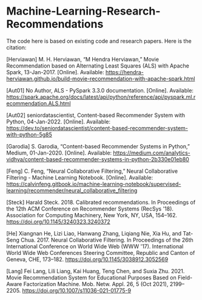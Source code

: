 # Machine-Learning-Research-Recommendations

The code here is based on existing code and research papers. Here is the citation:

[Herviawan] M. H. Herviawan, “M Hendra Herviawan,” Movie Recommendation based on Alternating Least Squares (ALS) with Apache Spark, 13-Jan-2017. [Online]. Available: https://hendra-herviawan.github.io/build-movie-recommendation-with-apache-spark.html

[Aut01] No Author, ALS - PySpark 3.3.0 documentation. [Online]. Available: https://spark.apache.org/docs/latest/api/python/reference/api/pyspark.ml.recommendation.ALS.html

[Aut02] seniordatascientist, Content-based Recommender System with Python, 04-Jan-2022. [Online]. Available: https://dev.to/seniordatascientist/content-based-recommender-system-with-python-5g85

[Garodia] S. Garodia, “Content-based Recommender Systems in Python,” Medium, 01-Jan-2020. [Online]. Available: https://medium.com/analytics-vidhya/content-based-recommender-systems-in-python-2b330e01eb80

[Feng] C. Feng, “Neural Collaborative Filtering,” Neural Collaborative Filtering - Machine Learning Notebook. [Online]. Available: https://calvinfeng.gitbook.io/machine-learning-notebook/supervised-learning/recommender/neural_collaborative_filtering

[Steck] Harald Steck. 2018. Calibrated recommendations. In Proceedings of the 12th ACM Conference on Recommender Systems (RecSys '18). Association for Computing Machinery, New York, NY, USA, 154–162. https://doi.org/10.1145/3240323.3240372

[He] Xiangnan He, Lizi Liao, Hanwang Zhang, Liqiang Nie, Xia Hu, and Tat-Seng Chua. 2017. Neural Collaborative Filtering. In Proceedings of the 26th International Conference on World Wide Web (WWW '17). International World Wide Web Conferences Steering Committee, Republic and Canton of Geneva, CHE, 173–182. https://doi.org/10.1145/3038912.3052569

[Lang] Fei Lang, Lili Liang, Kai Huang, Teng Chen, and Suxia Zhu. 2021. Movie Recommendation System for Educational Purposes Based on Field-Aware Factorization Machine. Mob. Netw. Appl. 26, 5 (Oct 2021), 2199–2205. https://doi.org/10.1007/s11036-021-01775-9
